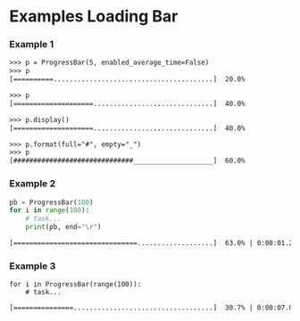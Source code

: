 # Examples Loading Bar

### Example 1

```txt
>>> p = ProgressBar(5, enabled_average_time=False)
>>> p
[==========........................................]  20.0%

>>> p
[====================..............................]  40.0%

>>> p.display()
[====================..............................]  40.0%

>>> p.format(full="#", empty="_")
>>> p
[##############################____________________]  60.0%
```

### Example 2

```python
pb = ProgressBar(100)
for i in range(100):
    # task...
    print(pb, end="\r")
```
```txt
[===============================...................]  63.0% | 0:00:01.282235
```

### Example 3

```
for i in ProgressBar(range(100)):
    # task...
```
```txt
[===============...................................]  30.7% | 0:00:07.042840
```
